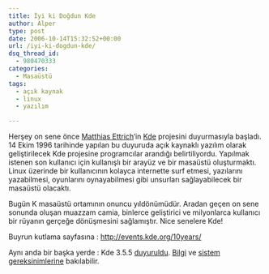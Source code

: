 ```yaml
---
title: İyi ki Doğdun Kde
author: Alper
type: post
date: 2006-10-14T15:32:52+00:00
url: /iyi-ki-dogdun-kde/
dsq_thread_id:
  - 980470333
categories:
  - Masaüstü
tags:
  - açık kaynak
  - linux
  - yazılım

---
```

Herşey on sene önce <a target="_blank" href="http://www.kde.org/announcements/announcement.php">Matthias Ettrich</a>&#8216;in <a target="_blank" href="http://www.kde.org">Kde</a> projesini duyurmasıyla başladı. 14 Ekim 1996 tarihinde yapılan bu duyuruda açık kaynaklı yazılım olarak geliştirilecek Kde projesine programcılar arandığı belirtiliyordu. Yapılmak istenen son kullanıcı için kullanışlı bir arayüz ve bir masaüstü oluşturmaktı. Linux üzerinde bir kullanıcının kolayca internette surf etmesi, yazılarını yazabilmesi, oyunlarını oynayabilmesi gibi unsurları sağlayabilecek bir masaüstü olacaktı.

<div style="text-align: center">
</div>

Bugün K masaüstü ortamının onuncu yıldönümüdür. Aradan geçen on sene sonunda oluşan muazzam camia, binlerce geliştirici ve milyonlarca kullanıcı bir rüyanın gerçeğe dönüşmesini sağlamıştır. Nice senelere Kde!

Buyrun kutlama sayfasına : http://events.kde.org/10years/

Aynı anda bir başka yerde : Kde 3.5.5 <a target="_blank" href="http://www.kde.org/announcements/announce-3.5.5.php">duyuruldu</a>. <a target="_blank" href="http://www.kde.org/info/3.5.5.php">Bilgi</a> ve <a target="_blank" href="http://www.kde.org/info/requirements/3.5.php">sistem gereksinimlerine</a> bakılabilir.